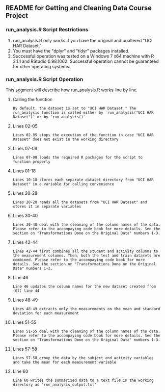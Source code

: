 ## README for Getting and Cleaning Data Course Project

### run_analysis.R Script Restrictions

1. run_analysis.R only works if you have the original and unaltered "UCI HAR Dataset."
2. You must have the "dplyr" and "tidyr" packages installed.
3. Successful operation was tested on a Windows 7 x64 machine with R 3.1.1 and RStudio 0.98.1062. Successful operation cannot be guaranteed for other operating systems.

### run_analysis.R Script Operation

This segment will describe how run_analysis.R works line by line.

01. Calling the function

        By default, the dataset is set to "UCI HAR Dataset." The run_analysis function is called either by `run_analysis("UCI HAR Dataset")` or by `run_analysis()`

02. Lines 02-05

        Lines 02-05 stops the execution of the function in case "UCI HAR Dataset" does not exist in the working directory

03. Lines 07-08

        Lines 07-08 loads the required R packages for the script to function properly

04. Lines 01-18

        Lines 10-18 stores each separate dataset directory from "UCI HAR Dataset" in a variable for calling convenience

05. Lines 20-28

        Lines 20-28 reads all the datasets from "UCI HAR Dataset" and stores it in separate variables

06. Lines 30-40

        Lines 30-40 deal with the cleaning of the column names of the data. Please refer to the accompaying code book for more details. See the section on "Transformations Done on the Original Data" numbers 1-3.

07. Lines 42-44

        Lines 42-44 first combines all the student and activity columns to the measurement columns. Then, both the test and train datasets are combined. Please refer to the accompaying code book for more details. See the section on "Transformations Done on the Original Data" numbers 1-3.
        
08. Line 46

        Line 46 updates the column names for the new dataset created from (07) line 44
        
09. Lines 48-49

        Lines 48-49 extracts only the measurements on the mean and standard deviation for each measurement
        
10. Lines 51-55

        Lines 51-55 deal with the cleaning of the column names of the data. Please refer to the accompaying code book for more details. See the section on "Transformations Done on the Original Data" numbers 1-3.

11. Lines 57-58

        Lines 57-58 group the data by the subject and activity variables and take the mean for each measurement variable
        
12. Line 60

        Line 60 writes the summarized data to a text file in the working directory as "run_analysis_output.txt"